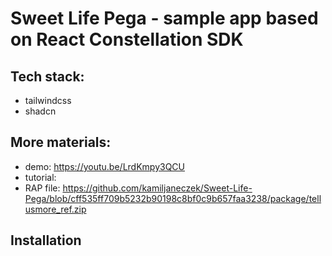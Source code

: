 # Sweet Life Pega - sample app based on React Constellation SDK


## Tech stack:
- tailwindcss
- shadcn
  
## More materials:
- demo: https://youtu.be/LrdKmpy3QCU
- tutorial:
- RAP file: https://github.com/kamiljaneczek/Sweet-Life-Pega/blob/cff535ff709b5232b90198c8bf0c9b657faa3238/package/tellusmore_ref.zip




## Installation
